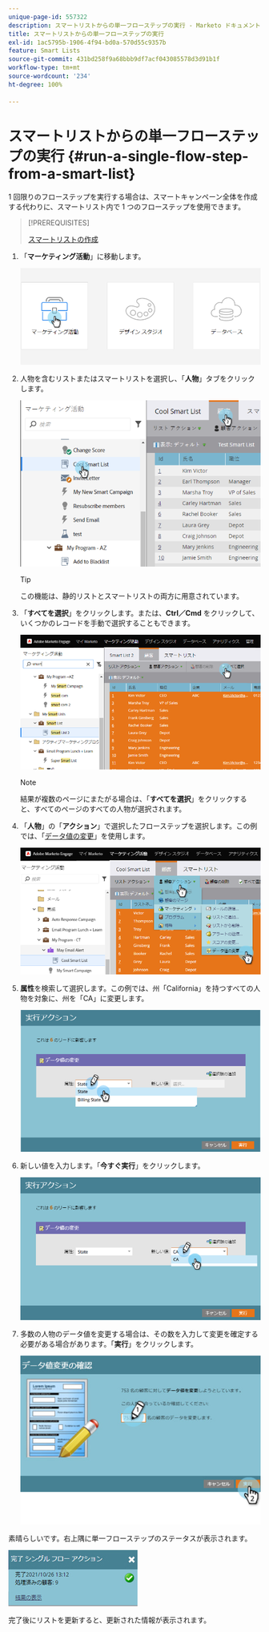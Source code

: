 ```yaml
---
unique-page-id: 557322
description: スマートリストからの単一フローステップの実行 - Marketo ドキュメント - 製品ドキュメント
title: スマートリストからの単一フローステップの実行
exl-id: 1ac5795b-1906-4f94-bd0a-570d55c9357b
feature: Smart Lists
source-git-commit: 431bd258f9a68bbb9df7acf043085578d3d91b1f
workflow-type: tm+mt
source-wordcount: '234'
ht-degree: 100%

---
```


# スマートリストからの単一フローステップの実行 {#run-a-single-flow-step-from-a-smart-list}

1 回限りのフローステップを実行する場合は、スマートキャンペーン全体を作成する代わりに、スマートリスト内で 1 つのフローステップを使用できます。

>[!PREREQUISITES]
>
>[スマートリストの作成](/help/marketo/product-docs/core-marketo-concepts/smart-lists-and-static-lists/creating-a-smart-list/create-a-smart-list.md)

1. 「**マーケティング活動**」に移動します。

   ![](assets/login-marketing-activities-1.png)

1. 人物を含むリストまたはスマートリストを選択し、「**人物**」タブをクリックします。

   ![](assets/smartlistpeopletab-hands.png)

   >[!TIP]
   >
   >この機能は、静的リストとスマートリストの両方に用意されています。

1. 「**すべてを選択**」をクリックします。または、**Ctrl／Cmd** をクリックして、いくつかのレコードを手動で選択することもできます。

   ![](assets/smartlist-selectallhand.png)

   >[!NOTE]
   >
   >結果が複数のページにまたがる場合は、「**すべてを選択**」をクリックすると、すべてのページのすべての人物が選択されます。

1. 「**人物**」の「**アクション**」で選択したフローステップを選択します。この例では、「[データ値の変更](/help/marketo/product-docs/core-marketo-concepts/smart-campaigns/flow-actions/change-data-value.md)」を使用します。

   ![](assets/personactions-hands.png)

1. **属性**&#x200B;を検索して選択します。この例では、州「California」を持つすべての人物を対象に、州を「CA」に変更します。

   ![](assets/runaction-hands.png)

1. 新しい値を入力します。「**今すぐ実行**」をクリックします。

   ![](assets/runactionnewvalue-hands.png)

1. 多数の人物のデータ値を変更する場合は、その数を入力して変更を確定する必要がある場合があります。「**実行**」をクリックします。

   ![](assets/changedatavalue.jpg)

素晴らしいです。右上隅に単一フローステップのステータスが表示されます。

![](assets/completesingleflowaction.jpg)

完了後にリストを更新すると、更新された情報が表示されます。
